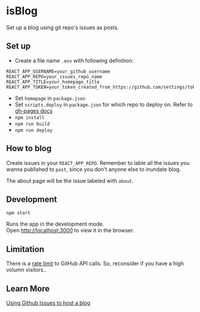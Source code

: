 # isBlog

Set up a blog using git repo's issues as posts.

## Set up

- Create a file name `.env` with following definition:
```
REACT_APP_USERNAME=your_github_username
REACT_APP_REPO=your_issues_repo_name
REACT_APP_TITLE=your_homepage_title
REACT_APP_TOKEN=your_token_created_from_https://github.com/settings/tokens
```
- Set `homepage` in `package.json`
- Set `scripts.deploy` in `package.json` for which repo to deploy on. Refer to [gh-pages docs](https://www.npmjs.com/package/gh-pages)
- `npm install`
- `npm run build`
- `npm run deploy`

## How to blog

Create issues in your `REACT_APP_REPO`. Remember to lable all the issues you wanna published to `post`, since you don't anyone else to inundate blog.

The about page will be the issue labeled with `about`.

## Development

`npm start`

Runs the app in the development mode.<br>
Open [http://localhost:3000](http://localhost:3000) to view it in the browser.

## Limitation

There is a [rate limit](https://developer.github.com/v4/guides/resource-limitations/) to GitHub API calls. So, reconsider if you have a high volumn visitors..

## Learn More

[Using Github Issues to host a blog](https://bpceee.github.io/posts/1)

